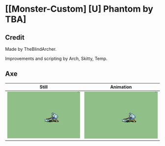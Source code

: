 # [\[Monster-Custom\] \[U\] Phantom by TBA]

## Credit

Made by TheBlindArcher.

Improvements and scripting by Arch, Skitty, Temp.

## Axe

| Still | Animation |
| :---: | :-------: |
| ![Axe still](./Axe_000.png) | ![Axe animation](./Axe.gif) |
